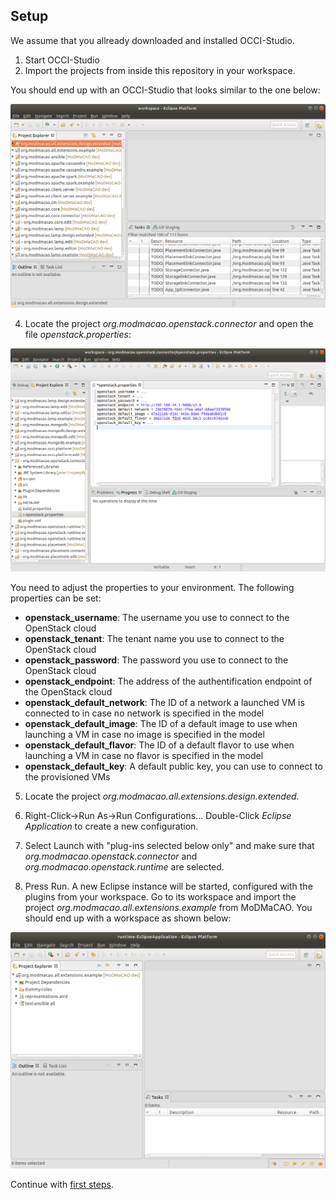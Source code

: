 ## Setup
We assume that you allready downloaded and installed OCCI-Studio.
1. Start OCCI-Studio
2. Import the projects from inside this repository in your workspace.

You should end up with an OCCI-Studio that looks similar to the one below:

<p align="center">
  <img src="workspace-after-import.png" alt="OCCI-Studio after import" width="600"/>
</p>


4. Locate the project *org.modmacao.openstack.connector* and open the file *openstack.properties*:

<p align="center">
  <img src="openstack-plugin-properties.png" alt="OpenStack Plugin Settings." width="600"/>
</p>

You need to adjust the properties to your environment. The following properties can
be set:
- **openstack_username**: The username you use to connect to the OpenStack cloud
- **openstack_tenant**: The tenant name you use to connect to the OpenStack cloud
- **openstack_password**: The password you use to connect to the OpenStack cloud
- **openstack_endpoint**: The address of the authentification endpoint of the OpenStack cloud
- **openstack_default_network**: The ID of a network a launched VM is connected to in case no network is specified in the model
- **openstack_default_image**: The ID of a default image to use when launching a VM in case no image is specified in the model
- **openstack_default_flavor**: The ID of a default flavor to use when launching a VM in case no flavor is specified in the model
- **openstack_default_key**: A default public key, you can use to connect to the provisioned VMs


5. Locate the project *org.modmacao.all.extensions.design.extended*.
6. Right-Click->Run As->Run Configurations... Double-Click *Eclipse Application* to create a new configuration. 
7. Select Launch with "plug-ins selected below only" and make sure 
that *org.modmacao.openstack.connector* and *org.modmacao.openstack.runtime* are selected.

8. Press Run. A new Eclipse instance will be started, configured with the plugins from your workspace. Go to its
workspace and import the project *org.modmacao.all.extensions.example* from MoDMaCAO. You should end up with a 
workspace as shown below:

<p align="center">
  <img src="setup-example-project.png" alt="Setup example project" width="600"/>
</p>

Continue with [first steps](firststeps.md).
